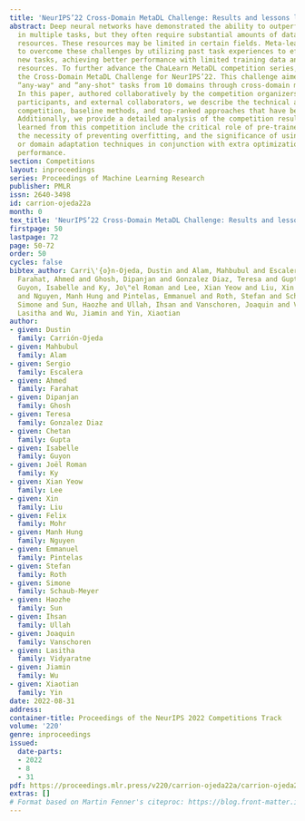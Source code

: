 ```yaml
---
title: 'NeurIPS’22 Cross-Domain MetaDL Challenge: Results and lessons learned'
abstract: Deep neural networks have demonstrated the ability to outperform humans
  in multiple tasks, but they often require substantial amounts of data and computational
  resources. These resources may be limited in certain fields. Meta-learning seeks
  to overcome these challenges by utilizing past task experiences to efficiently solve
  new tasks, achieving better performance with limited training data and modest computational
  resources. To further advance the ChaLearn MetaDL competition series, we organized
  the Cross-Domain MetaDL Challenge for NeurIPS’22. This challenge aimed to solve
  “any-way" and “any-shot" tasks from 10 domains through cross-domain meta-learning.
  In this paper, authored collaboratively by the competition organizers, top-ranked
  participants, and external collaborators, we describe the technical aspects of the
  competition, baseline methods, and top-ranked approaches that have been open-sourced.
  Additionally, we provide a detailed analysis of the competition results. Lessons
  learned from this competition include the critical role of pre-trained backbones,
  the necessity of preventing overfitting, and the significance of using data augmentation
  or domain adaptation techniques in conjunction with extra optimizations to improve
  performance.
section: Competitions
layout: inproceedings
series: Proceedings of Machine Learning Research
publisher: PMLR
issn: 2640-3498
id: carrion-ojeda22a
month: 0
tex_title: 'NeurIPS’22 Cross-Domain MetaDL Challenge: Results and lessons learned'
firstpage: 50
lastpage: 72
page: 50-72
order: 50
cycles: false
bibtex_author: Carri\'{o}n-Ojeda, Dustin and Alam, Mahbubul and Escalera, Sergio and
  Farahat, Ahmed and Ghosh, Dipanjan and Gonzalez Diaz, Teresa and Gupta, Chetan and
  Guyon, Isabelle and Ky, Jo\"el Roman and Lee, Xian Yeow and Liu, Xin and Mohr, Felix
  and Nguyen, Manh Hung and Pintelas, Emmanuel and Roth, Stefan and Schaub-Meyer,
  Simone and Sun, Haozhe and Ullah, Ihsan and Vanschoren, Joaquin and Vidyaratne,
  Lasitha and Wu, Jiamin and Yin, Xiaotian
author:
- given: Dustin
  family: Carrión-Ojeda
- given: Mahbubul
  family: Alam
- given: Sergio
  family: Escalera
- given: Ahmed
  family: Farahat
- given: Dipanjan
  family: Ghosh
- given: Teresa
  family: Gonzalez Diaz
- given: Chetan
  family: Gupta
- given: Isabelle
  family: Guyon
- given: Joël Roman
  family: Ky
- given: Xian Yeow
  family: Lee
- given: Xin
  family: Liu
- given: Felix
  family: Mohr
- given: Manh Hung
  family: Nguyen
- given: Emmanuel
  family: Pintelas
- given: Stefan
  family: Roth
- given: Simone
  family: Schaub-Meyer
- given: Haozhe
  family: Sun
- given: Ihsan
  family: Ullah
- given: Joaquin
  family: Vanschoren
- given: Lasitha
  family: Vidyaratne
- given: Jiamin
  family: Wu
- given: Xiaotian
  family: Yin
date: 2022-08-31
address:
container-title: Proceedings of the NeurIPS 2022 Competitions Track
volume: '220'
genre: inproceedings
issued:
  date-parts:
  - 2022
  - 8
  - 31
pdf: https://proceedings.mlr.press/v220/carrion-ojeda22a/carrion-ojeda22a.pdf
extras: []
# Format based on Martin Fenner's citeproc: https://blog.front-matter.io/posts/citeproc-yaml-for-bibliographies/
---
```


